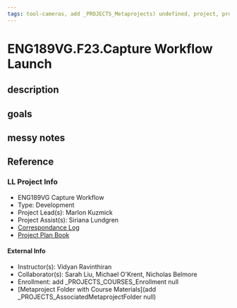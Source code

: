 ```yaml
---
tags: tool-cameras, add _PROJECTS_Metaprojects) undefined, project, project-launch
---
```


# ENG189VG.F23.Capture Workflow Launch

## description 

## goals 

## messy notes

## Reference
### LL Project Info
* ENG189VG Capture Workflow
* Type: Development
* Project Lead(s): Marlon Kuzmick
* Project Assist(s): Siriana Lundgren
* [Correspondance Log](https://docs.google.com/document/d/1vfxoyPobVdrsnMLfVMmYFxO7bCxRB_p574mMG313TrA/edit)
* [Project Plan Book](https://hackmd.io/@ll-23-24/ByCRtGAC2)

#### External Info
* Instructor(s): Vidyan Ravinthiran
* Collaborator(s): Sarah Liu, Michael O'Krent, Nicholas Belmore
* Enrollment: add _PROJECTS_COURSES_Enrollment null
* [Metaproject Folder with Course Materials](add _PROJECTS_AssociatedMetaprojectFolder null)





